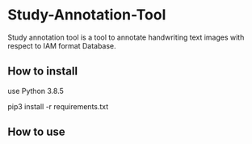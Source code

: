 # Study-Annotation-Tool
Study annotation tool is a tool to annotate handwriting text images with respect to IAM format Database. 

## How to install
use Python 3.8.5

pip3 install -r requirements.txt

## How to use

